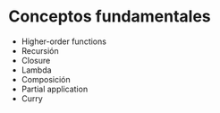 # Conceptos fundamentales

<ul>
  <li class="Xfragment">Higher-order functions</li>
  <li class="Xfragment">Recursión</li>
  <li class="Xfragment">Closure</li>
  <li class="Xfragment">Lambda</li>
  <li class="Xfragment">Composición</li>
  <li class="Xfragment">Partial application</li>
  <li class="Xfragment">Curry</li>
</ul>
